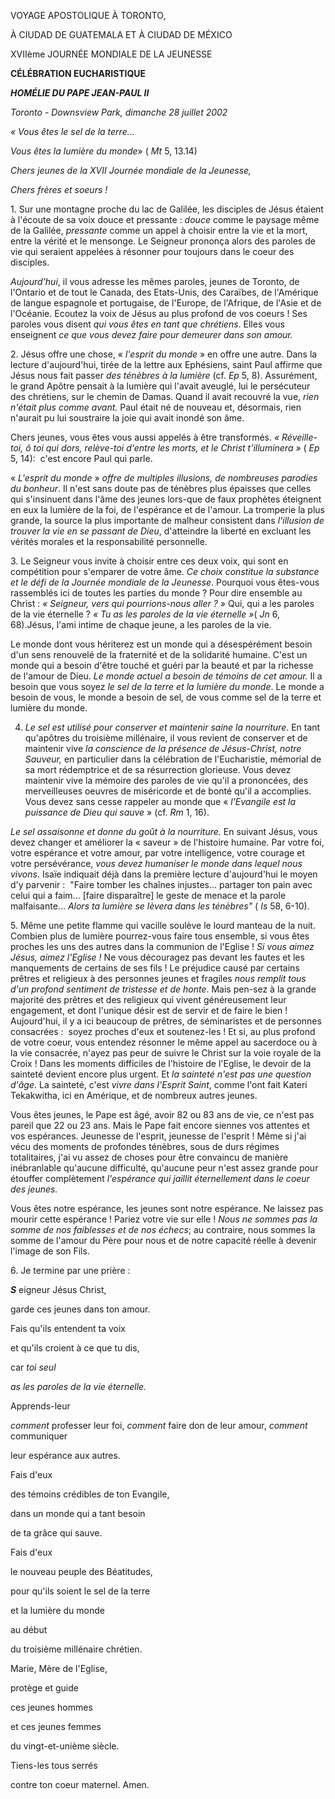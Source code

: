 VOYAGE APOSTOLIQUE À TORONTO,

À CIUDAD DE GUATEMALA ET À CIUDAD DE MÉXICO

XVIIème JOURNÉE MONDIALE DE LA JEUNESSE

**CÉLÉBRATION EUCHARISTIQUE**

***HOMÉLIE DU PAPE JEAN-PAUL II***

*Toronto - Downsview Park, dimanche 28 juillet 2002*

*« Vous êtes le sel de la terre...*

*Vous êtes la lumière du monde*» ( *Mt* 5, 13.14)

*Chers jeunes de la XVII Journée mondiale de la Jeunesse,*

*Chers frères et soeurs !*

1. Sur une montagne proche du lac de Galilée, les disciples de Jésus étaient à l'écoute de sa voix douce et pressante : *douce* comme le paysage même de la Galilée, *pressante* comme un appel à choisir entre la vie et la mort, entre la vérité et le mensonge. Le Seigneur prononça alors des paroles de vie qui seraient appelées à résonner pour toujours dans le coeur des disciples.

*Aujourd'hui*, il vous adresse les mêmes paroles, jeunes de Toronto, de l'Ontario et de tout le Canada, des Etats-Unis, des Caraïbes, de l'Amérique de langue espagnole et portugaise, de l'Europe, de l'Afrique, de l'Asie et de l'Océanie. Ecoutez la voix de Jésus au plus profond de vos coeurs ! Ses paroles vous disent *qui vous êtes en tant que chrétiens*. Elles vous enseignent *ce que vous devez faire pour demeurer dans son amour.*

2. Jésus offre une chose, « *l'esprit du monde* » en offre une autre. Dans la lecture d'aujourd'hui, tirée de la lettre aux Ephésiens, saint Paul affirme que Jésus nous fait passer *des ténèbres à la lumière* (cf. *Ep* 5, 8). Assurément, le grand Apôtre pensait à la lumière qui l'avait aveuglé, lui le persécuteur des chrétiens, sur le chemin de Damas. Quand il avait recouvré la vue, *rien n'était plus comme avant.* Paul était né de nouveau et, désormais, rien n'aurait pu lui soustraire la joie qui avait inondé son âme.

Chers jeunes, vous êtes vous aussi appelés à être transformés. *« *Réveille-toi, ô toi qui dors, relève-toi d'entre les morts, et le Christ t'illuminera* »* ( *Ep* 5, 14):  c'est encore Paul qui parle.

« *L'esprit du monde* » *offre de multiples illusions, de nombreuses parodies du bonheur*. Il n'est sans doute pas de ténèbres plus épaisses que celles qui s'insinuent dans l'âme des jeunes lors-que de faux prophètes éteignent en eux la lumière de la foi, de l'espérance et de l'amour. La tromperie la plus grande, la source la plus importante de malheur consistent dans *l'illusion de trouver la vie en se passant de Dieu*, d'atteindre la liberté en excluant les vérités morales et la responsabilité personnelle.

3. Le Seigneur vous invite à choisir entre ces deux voix, qui sont en compétition pour s'emparer de votre âme. *Ce choix constitue la substance et le défi de la Journée mondiale de la Jeunesse*. Pourquoi vous êtes-vous rassemblés ici de toutes les parties du monde ? Pour dire ensemble au Christ : *« *Seigneur, vers qui pourrions-nous aller ?* »* Qui, qui a les paroles de la vie éternelle ? *« *Tu as les paroles de la vie éternelle* »*( *Jn* 6, 68).Jésus, l'ami intime de chaque jeune, a les paroles de la vie.

Le monde dont vous hériterez est un monde qui a désespérément besoin d'un sens renouvelé de la fraternité et de la solidarité humaine. C'est un monde qui a besoin d'être touché et guéri par la beauté et par la richesse de l'amour de Dieu. *Le monde actuel a besoin de témoins de cet amour.* Il a besoin que vous soyez *le sel de la terre et la lumière du monde*. Le monde a besoin de vous, le monde a besoin de sel, de vous comme sel de la terre et lumière du monde.

4. *Le sel est utilisé pour conserver et maintenir saine la nourriture*. En tant qu'apôtres du troisième millénaire, il vous revient de conserver et de maintenir vive *la conscience de la présence de Jésus-Christ, notre Sauveur,* en particulier dans la célébration de l'Eucharistie, mémorial de sa mort rédemptrice et de sa résurrection glorieuse. Vous devez maintenir vive la mémoire des paroles de vie qu'il a prononcées, des merveilleuses oeuvres de miséricorde et de bonté qu'il a accomplies. Vous devez sans cesse rappeler au monde que « *l'Evangile est la puissance de Dieu qui sauve* » (cf. *Rm* 1, 16).

*Le sel assaisonne et donne du goût à la nourriture*. En suivant Jésus, vous devez changer et améliorer la « saveur » de l'histoire humaine. Par votre foi, votre espérance et votre amour, par votre intelligence, votre courage et votre persévérance, *vous devez humaniser le monde dans lequel nous vivons*. Isaïe indiquait déjà dans la première lecture d'aujourd'hui le moyen d'y parvenir :  "Faire tomber les chaînes injustes... partager ton pain avec celui qui a faim... [faire disparaître] le geste de menace et la parole malfaisante... *Alors ta lumière se lèvera dans les ténèbres"* ( *Is* 58, 6-10).

5. Même une petite flamme qui vacille soulève le lourd manteau de la nuit. Combien plus de lumière pourrez-vous faire tous ensemble, si vous êtes proches les uns des autres dans la communion de l'Eglise ! *Si vous aimez Jésus, aimez l'Eglise !* Ne vous découragez pas devant les fautes et les manquements de certains de ses fils ! Le préjudice causé par certains prêtres et religieux à des personnes jeunes et fragiles *nous remplit tous d'un profond sentiment de tristesse et de honte*. Mais pen-sez à la grande majorité des prêtres et des religieux qui vivent généreusement leur engagement, et dont l'unique désir est de servir et de faire le bien ! Aujourd'hui, il y a ici beaucoup de prêtres, de séminaristes et de personnes consacrées :  soyez proches d'eux et soutenez-les ! Et si, au plus profond de votre coeur, vous entendez résonner le même appel au sacerdoce ou à la vie consacrée, n'ayez pas peur de suivre le Christ sur la voie royale de la Croix ! Dans les moments difficiles de l'histoire de l'Eglise, le devoir de la sainteté devient encore plus urgent. Et *la sainteté n'est pas une question d'âge*. La sainteté, c'est *vivre dans l'Esprit Saint*, comme l'ont fait Kateri Tekakwitha, ici en Amérique, et de nombreux autres jeunes.

Vous êtes jeunes, le Pape est âgé, avoir 82 ou 83 ans de vie, ce n'est pas pareil que 22 ou 23 ans. Mais le Pape fait encore siennes vos attentes et vos espérances. Jeunesse de l'esprit, jeunesse de l'esprit ! Même si j'ai vécu des moments de profondes ténèbres, sous de durs régimes totalitaires, j'ai vu assez de choses pour être convaincu de manière inébranlable qu'aucune difficulté, qu'aucune peur n'est assez grande pour étouffer complètement *l'espérance qui jaillit éternellement dans le coeur des jeunes.*

Vous êtes notre espérance, les jeunes sont notre espérance. Ne laissez pas mourir cette espérance ! Pariez votre vie sur elle ! *Nous ne sommes pas la somme de nos faiblesses et de nos échecs*; au contraire, nous sommes la somme de l'amour du Père pour nous et de notre capacité réelle à devenir l'image de son Fils.

6. Je termine par une prière :

***S*** eigneur Jésus Christ,

garde ces jeunes dans ton amour.

Fais qu'ils entendent ta voix

et qu'ils croient à ce que tu dis,

car *toi seul*

*as les paroles de la vie éternelle.*

Apprends-leur

*comment* professer leur foi, *comment* faire don de leur amour, *comment* communiquer

leur espérance aux autres.

Fais d'eux

des témoins crédibles de ton Evangile,

dans un monde qui a tant besoin

de ta grâce qui sauve.

Fais d'eux

le nouveau peuple des Béatitudes,

pour qu'ils soient le sel de la terre

et la lumière du monde

au début

du troisième millénaire chrétien.

Marie, Mère de l'Eglise,

protège et guide

ces jeunes hommes

et ces jeunes femmes

du vingt-et-unième siècle.

Tiens-les tous serrés

contre ton coeur maternel. Amen.